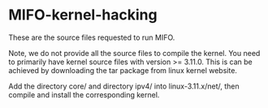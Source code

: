 MIFO-kernel-hacking
===================

These are the source files requested to run MIFO.

Note, we do not provide all the source files to compile the kernel. You need to primarily have kernel source files with version >= 3.11.0. This is can be achieved by downloading the tar package from linux kernel website.

Add the directory core/ and directory ipv4/ into linux-3.11.x/net/, then compile and install the corresponding kernel. 
